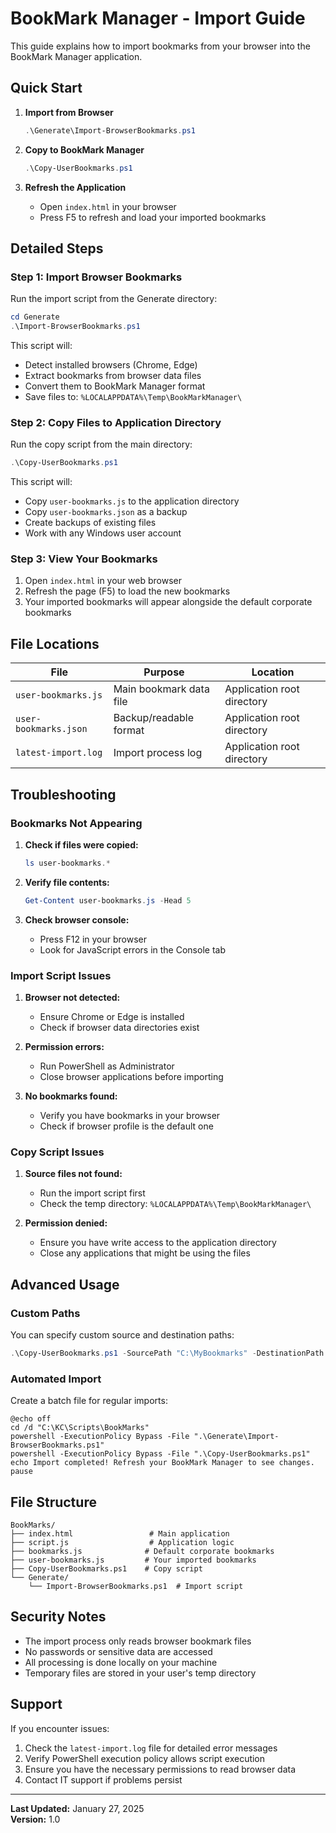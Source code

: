 # BookMark Manager - Import Guide

This guide explains how to import bookmarks from your browser into the BookMark Manager application.

## Quick Start

1. **Import from Browser**
   ```powershell
   .\Generate\Import-BrowserBookmarks.ps1
   ```

2. **Copy to BookMark Manager**
   ```powershell
   .\Copy-UserBookmarks.ps1
   ```

3. **Refresh the Application**
   - Open `index.html` in your browser
   - Press F5 to refresh and load your imported bookmarks

## Detailed Steps

### Step 1: Import Browser Bookmarks

Run the import script from the Generate directory:

```powershell
cd Generate
.\Import-BrowserBookmarks.ps1
```

This script will:
- Detect installed browsers (Chrome, Edge)
- Extract bookmarks from browser data files
- Convert them to BookMark Manager format
- Save files to: `%LOCALAPPDATA%\Temp\BookMarkManager\`

### Step 2: Copy Files to Application Directory

Run the copy script from the main directory:

```powershell
.\Copy-UserBookmarks.ps1
```

This script will:
- Copy `user-bookmarks.js` to the application directory
- Copy `user-bookmarks.json` as a backup
- Create backups of existing files
- Work with any Windows user account

### Step 3: View Your Bookmarks

1. Open `index.html` in your web browser
2. Refresh the page (F5) to load the new bookmarks
3. Your imported bookmarks will appear alongside the default corporate bookmarks

## File Locations

| File | Purpose | Location |
|------|---------|----------|
| `user-bookmarks.js` | Main bookmark data file | Application root directory |
| `user-bookmarks.json` | Backup/readable format | Application root directory |
| `latest-import.log` | Import process log | Application root directory |

## Troubleshooting

### Bookmarks Not Appearing

1. **Check if files were copied:**
   ```powershell
   ls user-bookmarks.*
   ```

2. **Verify file contents:**
   ```powershell
   Get-Content user-bookmarks.js -Head 5
   ```

3. **Check browser console:**
   - Press F12 in your browser
   - Look for JavaScript errors in the Console tab

### Import Script Issues

1. **Browser not detected:**
   - Ensure Chrome or Edge is installed
   - Check if browser data directories exist

2. **Permission errors:**
   - Run PowerShell as Administrator
   - Close browser applications before importing

3. **No bookmarks found:**
   - Verify you have bookmarks in your browser
   - Check if browser profile is the default one

### Copy Script Issues

1. **Source files not found:**
   - Run the import script first
   - Check the temp directory: `%LOCALAPPDATA%\Temp\BookMarkManager\`

2. **Permission denied:**
   - Ensure you have write access to the application directory
   - Close any applications that might be using the files

## Advanced Usage

### Custom Paths

You can specify custom source and destination paths:

```powershell
.\Copy-UserBookmarks.ps1 -SourcePath "C:\MyBookmarks" -DestinationPath "D:\BookMarkManager"
```

### Automated Import

Create a batch file for regular imports:

```batch
@echo off
cd /d "C:\KC\Scripts\BookMarks"
powershell -ExecutionPolicy Bypass -File ".\Generate\Import-BrowserBookmarks.ps1"
powershell -ExecutionPolicy Bypass -File ".\Copy-UserBookmarks.ps1"
echo Import completed! Refresh your BookMark Manager to see changes.
pause
```

## File Structure

```
BookMarks/
├── index.html                 # Main application
├── script.js                  # Application logic
├── bookmarks.js              # Default corporate bookmarks
├── user-bookmarks.js         # Your imported bookmarks
├── Copy-UserBookmarks.ps1    # Copy script
└── Generate/
    └── Import-BrowserBookmarks.ps1  # Import script
```

## Security Notes

- The import process only reads browser bookmark files
- No passwords or sensitive data are accessed
- All processing is done locally on your machine
- Temporary files are stored in your user's temp directory

## Support

If you encounter issues:

1. Check the `latest-import.log` file for detailed error messages
2. Verify PowerShell execution policy allows script execution
3. Ensure you have the necessary permissions to read browser data
4. Contact IT support if problems persist

---

**Last Updated:** January 27, 2025  
**Version:** 1.0

